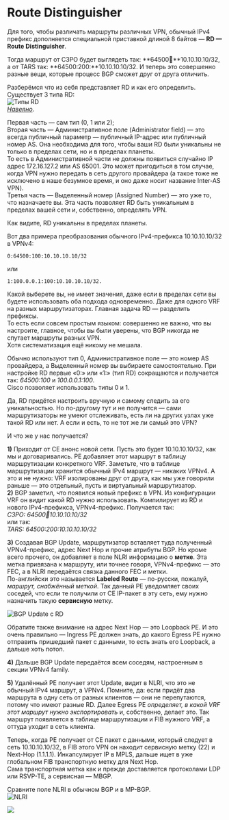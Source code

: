 # Route Distinguisher

Для того, чтобы различать маршруты различных VPN, обычный IPv4 префикс дополняется специальной приставкой длиной 8 байтов — **RD — Route Distinguisher**.

Тогда маршрут от C3PO будет выглядеть так: **64500:100:**10.10.10.10/32, а от TARS так: **64500:200:**10.10.10.10/32. И теперь это совершенно разные вещи, которые процесс BGP сможет друг от друга отличить.

Разберёмся что из себя представляет RD и как его определить.  
Существует 3 типа RD:  
![Типы RD](https://img-fotki.yandex.ru/get/21/83739833.55/0_10e8bc_74c4b913_orig.png)  
[_Навеяно_](http://packetlife.net/blog/2013/jun/10/route-distinguishers-and-route-targets/).

Первая часть — сам тип \(0, 1 или 2\);  
Вторая часть — Административное поле \(Administrator field\) — это всегда публичный параметр — публичный IP-адрес или публичный номер AS. Она необходима для того, чтобы ваши RD были уникальны не только в пределах сети, но и в пределах планеты.  
То есть в Административной части не должны появиться случайно IP адрес 172.16.127.2 или AS 65001. Это может пригодиться в том случае, когда VPN нужно передать в сеть другого провайдера \(а такое тоже не исключено в наше безумное время, и оно даже носит название Inter-AS VPN\).  
Третья часть — Выделенный номер \(Assigned Number\) — это уже то, что назначаете вы. Эта часть позволяет RD быть уникальным в пределах вашей сети и, собственно, определять VPN.

Как видите, RD уникальны в пределах планеты.

Вот два примера преобразования обычного IPv4-префикса 10.10.10.10/32 в VPNv4:

```text
0:64500:100:10.10.10.10/32
```

или

```text
1:100.0.0.1:100:10.10.10.10/32.
```

Какой выберете вы, не имеет значения, даже если в пределах сети вы будете использовать оба подхода одновременно. Даже для одного VRF на разных маршрутизаторах. Главная задача RD — разделить префиксы.  
То есть если совсем простым языком: совершенно не важно, что вы настроите, главное, чтобы вы были уверены, что BGP никогда не спутает маршруты разных VPN.  
Хотя систематизация ещё никому не мешала.

Обычно используют тип 0, Административное поле — это номер AS провайдера, а Выделенный номер вы выбираете самостоятельно. При настройке RD первые «0:» или «1:» \(тип RD\) сокращаются и получается так: _64500:100_ и _100.0.0.1:100_.  
Cisco позволяет использовать типы 0 и 1.

Да, RD придётся настроить вручную и самому следить за его уникальностью. Но по-другому тут и не получится — сами маршрутизаторы не умеют отслеживать, есть ли на других узлах уже такой RD или нет. А если и есть, то не тот же ли самый это VPN?

И что же у нас получается?

**1\)** Приходит от CE анонс новой сети. Пусть это будет 10.10.10.10/32, как мы и договаривались. PE добавляет этот маршрут в таблицу маршрутизации конкретного VRF. Заметьте, что в таблице маршрутизации хранится обычный IPv4 маршрут — никаких VPNv4. А это и не нужно: VRF изолированы друг от друга, как мы уже говорили раньше — это отдельный, пусть и виртуальный маршрутизатор.  
**2\)** BGP заметил, что появился новый префикс в VPN. Из конфигурации VRF он видит какой RD нужно использовать. Компилирует из RD и нового IPv4-префикса, VPNv4-префикс. Получается так:  
_C3PO: 64500:100:10.10.10.10/32_  
или так:  
_TARS: 64500:200:10.10.10.10/32_    

**3\)** Создавая BGP Update, маршрутизатор вставляет туда полученный VPNv4-префикс, адрес Next Hop и прочие атрибуты BGP. Но кроме всего прочего, он добавляет в поле NLRI информацию о **метке**. Эта метка привязана к маршруту, или точнее говоря, VPNv4-префикс — это FEC, а в NLRI передаётся связка данного FEC и метки.  
По-английски это называется **Labeled Route** — по-русски, пожалуй, _маршрут, снабжённый меткой_. Так данный PE уведомляет своих соседей, что если те получили от CE IP-пакет в эту сеть, ему нужно назначить такую **сервисную** метку.

![BGP Update с RD](https://img-fotki.yandex.ru/get/4603/83739833.55/0_10e8b3_6e7ce17b_orig.png)

Обратите также внимание на адрес Next Hop — это Loopback PE. И это очень правильно — Ingress PE должен знать, до какого Egress PE нужно отправить пришедший пакет с данными, то есть знать его Loopback, а дальше хоть потоп.

**4\)** Дальше BGP Update передаётся всем соседям, настроенным в секции VPNv4 family.

**5\)** Удалённый PE получает этот Update, видит в NLRI, что это не обычный IPv4 маршрут, а VPNv4. Помните, да: если придёт два маршрута в одну сеть от разных клиентов — они не перепутаются, потому что имеют разные RD. Далее Egress PE _определяет, в какой VRF этот маршрут нужно экспортировать_ и, собственно, делает это. Так маршрут появляется в таблице маршрутизации и FIB нужного VRF, а оттуда уходит в сеть клиента.

Теперь, когда PE получает от CE пакет с данными, который следует в сеть 10.10.10.10/32, в FIB этого VPN он находит сервисную метку \(22\) и Next-Hop \(1.1.1.1\). Инкапсулирует IP в MPLS, дальше ищет в уже глобальном FIB транспортную метку для Next Hop.  
Сама транспортная метка как и прежде доставляется протоколами LDP или RSVP-TE, а сервисная — MBGP.

Сравните поле NLRI в обычном BGP и в MP-BGP.  
![NLRI](https://img-fotki.yandex.ru/get/4104/83739833.55/0_10e8b4_f70d8262_orig.png)

![](https://habrastorage.org/files/bb5/f93/ae1/bb5f93ae1dd544319d7bdeec3a6b248c.gif)
